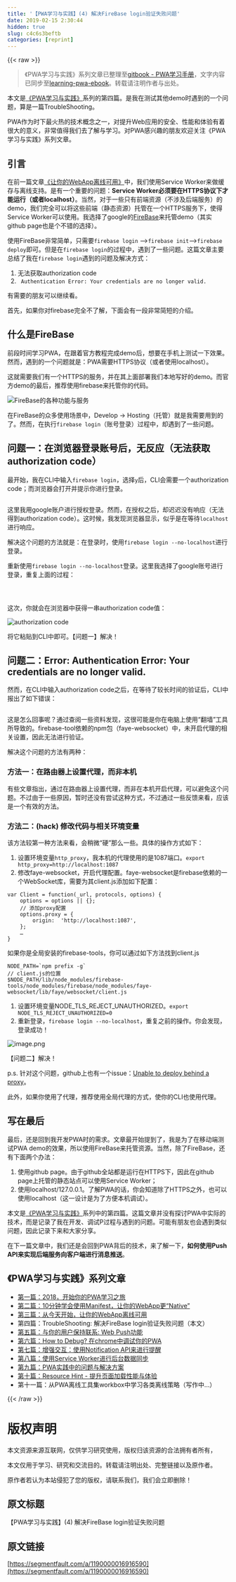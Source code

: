 ```yaml
---
title: '【PWA学习与实践】(4) 解决FireBase login验证失败问题' 
date: 2019-02-15 2:30:44
hidden: true
slug: c4c6s3beftb
categories: [reprint]
---
```


{{< raw >}}

                    
<blockquote>《PWA学习与实践》系列文章已整理至<a href="https://alienzhou.gitbook.io/learning-pwa/" rel="nofollow noreferrer" target="_blank">gitbook - PWA学习手册</a>，文字内容已同步至<a href="https://github.com/alienzhou/learning-pwa-ebook" rel="nofollow noreferrer" target="_blank">learning-pwa-ebook</a>。转载请注明作者与出处。</blockquote>
<p>本文是<a href="https://juejin.im/user/59ad5377518825244d206d2d/posts" rel="nofollow noreferrer" target="_blank">《PWA学习与实践》</a>系列的第四篇。是我在测试其他demo时遇到的一个问题，算是一篇TroubleShooting。</p>
<p>PWA作为时下最火热的技术概念之一，对提升Web应用的安全、性能和体验有着很大的意义，非常值得我们去了解与学习。对PWA感兴趣的朋友欢迎关注《PWA学习与实践》系列文章。</p>
<h2 id="articleHeader0">引言</h2>
<p>在前一篇文章<a href="https://juejin.im/post/5aca14b6f265da237c692e6f" rel="nofollow noreferrer" target="_blank">《让你的WebApp离线可用》</a>中，我们使用Service Worker来做缓存与离线支持。是有一个重要的问题：<strong>Service Worker必须要在HTTPS协议下才能运行（或者localhost）</strong>。当然，对于一些只有前端资源（不涉及后端服务）的demo，我们完全可以将这些前端（静态资源）托管在一个HTTPS服务下，使得Service Worker可以使用。我选择了google的<a href="https://firebase.google.com/" rel="nofollow noreferrer" target="_blank">FireBase</a>来托管demo（其实github page也是个不错的选择）。</p>
<p>使用FireBase非常简单，只需要<code>firebase login</code> --&gt;<code>firebase init</code>--&gt;<code>firebase deploy</code>即可。但是在<code>firebase login</code>的过程中，遇到了一些问题。这篇文章主要总结了我在<code>firebase login</code>遇到的问题及解决方式：</p>
<ol>
<li>无法获取authorization code</li>
<li><code> Authentication Error: Your credentials are no longer valid.</code></li>
</ol>
<p>有需要的朋友可以继续看。</p>
<p>首先，如果你对firebase完全不了解，下面会有一段非常简短的介绍。</p>
<h2 id="articleHeader1">什么是FireBase</h2>
<p>前段时间学习PWA，在跟着官方教程完成demo后，想要在手机上测试一下效果。然而，遇到的一个问题就是：PWA需要HTTPS协议（或者使用localhost）。</p>
<p>这就需要我们有一个HTTPS的服务，并在其上面部署我们本地写好的demo。而官方demo的最后，推荐使用firebase来托管你的代码。</p>
<p><span class="img-wrap"><img data-src="/img/remote/1460000016916593?w=700&amp;h=394" src="https://static.alili.tech/img/remote/1460000016916593?w=700&amp;h=394" alt="FireBase的各种功能与服务" title="FireBase的各种功能与服务" style="cursor: pointer; display: inline;"></span></p>
<p>在FireBase的众多使用场景中，Develop -&gt; Hosting（托管）就是我需要用到的了。然而，在执行<code>firebase login</code>（账号登录）过程中，却遇到了一些问题。</p>
<h2 id="articleHeader2">问题一：在浏览器登录账号后，无反应（无法获取authorization code）</h2>
<p>最开始，我在CLI中输入<code>firebase login</code>，选择<code>y</code>后，CLI会需要一个authorization code；而浏览器会打开并提示你进行登录。</p>
<p><span class="img-wrap"><img data-src="/img/remote/1460000016916594?w=1171&amp;h=158" src="https://static.alili.tech/img/remote/1460000016916594?w=1171&amp;h=158" alt="" title="" style="cursor: pointer; display: inline;"></span></p>
<p>这里我用google账户进行授权登录。然而，在授权之后，却迟迟没有响应（无法得到authorization code）。这时候，我发现浏览器显示，似乎是在等待<code>localhost</code>进行响应。</p>
<p>解决这个问题的方法就是：在登录时，使用<code>firebase login --no-localhost</code>进行登录。</p>
<p>重新使用<code>firebase login --no-localhost</code>登录。这里我选择了google账号进行登录，重复上面的过程：</p>
<p><span class="img-wrap"><img data-src="/img/remote/1460000016916594?w=1171&amp;h=158" src="https://static.alili.tech/img/remote/1460000016916594?w=1171&amp;h=158" alt="" title="" style="cursor: pointer;"></span></p>
<p><span class="img-wrap"><img data-src="/img/remote/1460000016916595?w=508&amp;h=563" src="https://static.alili.tech/img/remote/1460000016916595?w=508&amp;h=563" alt="" title="" style="cursor: pointer; display: inline;"></span></p>
<p><span class="img-wrap"><img data-src="/img/remote/1460000016916596?w=484&amp;h=685" src="https://static.alili.tech/img/remote/1460000016916596?w=484&amp;h=685" alt="" title="" style="cursor: pointer; display: inline;"></span></p>
<p>这次，你就会在浏览器中获得一串authorization code值：</p>
<p><span class="img-wrap"><img data-src="/img/remote/1460000016916597?w=1240&amp;h=178" src="https://static.alili.tech/img/remote/1460000016916597?w=1240&amp;h=178" alt="authorization code" title="authorization code" style="cursor: pointer; display: inline;"></span></p>
<p>将它粘贴到CLI中即可。【问题一】解决！</p>
<h2 id="articleHeader3">问题二：Error: Authentication Error: Your credentials are no longer valid.</h2>
<p>然而，在CLI中输入authorization code之后，在等待了较长时间的验证后，CLI中报出了如下错误：</p>
<p><span class="img-wrap"><img data-src="/img/remote/1460000016916598?w=1240&amp;h=165" src="https://static.alili.tech/img/remote/1460000016916598?w=1240&amp;h=165" alt="" title="" style="cursor: pointer; display: inline;"></span></p>
<p>这是怎么回事呢？通过查阅一些资料发现，这很可能是你在电脑上使用“翻墙”工具所导致的。firebase-tool依赖的npm包（faye-websocket）中，未开启代理的相关设置，因此无法进行验证。</p>
<p>解决这个问题的方法有两种：</p>
<h3 id="articleHeader4">方法一：在路由器上设置代理，而非本机</h3>
<p>有些文章指出，通过在路由器上设置代理，而非在本机开启代理，可以避免这个问题。不过由于一些原因，暂时还没有尝试这种方式，不过通过一些反馈来看，应该是一个有效的方法。</p>
<h3 id="articleHeader5">方法二：(hack) 修改代码与相关环境变量</h3>
<p>该方法较第一种方法来看，会稍微“硬”那么一些。具体的操作方式如下：</p>
<ol>
<li>设置环境变量<code>http_proxy</code>，我本机的代理使用的是1087端口。<code>export http_proxy=http://localhost:1087</code>
</li>
<li>修改faye-websocket，开启代理配置。faye-websocket是firebase依赖的一个WebSocket库，需要为其client.js添加如下配置：</li>
</ol>
<div class="widget-codetool" style="display:none;">
      <div class="widget-codetool--inner">
      <span class="selectCode code-tool" data-toggle="tooltip" data-placement="top" title="" data-original-title="全选"></span>
      <span type="button" class="copyCode code-tool" data-toggle="tooltip" data-placement="top" data-clipboard-text="var Client = function(_url, protocols, options) {
    options = options || {};
    // 添加proxy配置
    options.proxy = {
        origin:  'http://localhost:1087',
    };
    …
}" title="" data-original-title="复制"></span>
      <span type="button" class="saveToNote code-tool" data-toggle="tooltip" data-placement="top" title="" data-original-title="放进笔记"></span>
      </div>
      </div><pre class="javascript hljs"><code class="javascript"><span class="hljs-keyword">var</span> Client = <span class="hljs-function"><span class="hljs-keyword">function</span>(<span class="hljs-params">_url, protocols, options</span>) </span>{
    options = options || {};
    <span class="hljs-comment">// 添加proxy配置</span>
    options.proxy = {
        <span class="hljs-attr">origin</span>:  <span class="hljs-string">'http://localhost:1087'</span>,
    };
    …
}</code></pre>
<p>如果你是全局安装的firebase-tools，你可以通过如下方法找到client.js</p>
<div class="widget-codetool" style="display:none;">
      <div class="widget-codetool--inner">
      <span class="selectCode code-tool" data-toggle="tooltip" data-placement="top" title="" data-original-title="全选"></span>
      <span type="button" class="copyCode code-tool" data-toggle="tooltip" data-placement="top" data-clipboard-text="NODE_PATH=`npm prefix -g`
// client.js的位置
$NODE_PATH/lib/node_modules/firebase-tools/node_modules/firebase/node_modules/faye-websocket/lib/faye/websocket/client.js" title="" data-original-title="复制"></span>
      <span type="button" class="saveToNote code-tool" data-toggle="tooltip" data-placement="top" title="" data-original-title="放进笔记"></span>
      </div>
      </div><pre class="hljs crystal"><code>NODE_PATH=<span class="hljs-string">`npm prefix -g`</span>
/<span class="hljs-regexp">/ client.js的位置
$NODE_PATH/lib</span><span class="hljs-regexp">/node_modules/firebase</span>-tools/node_modules/firebase/node_modules/faye-websocket/<span class="hljs-class"><span class="hljs-keyword">lib</span>/<span class="hljs-title">faye</span>/<span class="hljs-title">websocket</span>/<span class="hljs-title">client</span>.<span class="hljs-title">js</span></span></code></pre>
<ol>
<li>设置环境变量NODE_TLS_REJECT_UNAUTHORIZED。<code>export NODE_TLS_REJECT_UNAUTHORIZED=0</code>
</li>
<li>重新登录，<code>firebase login --no-localhost</code>，重复之前的操作。你会发现，登录成功！</li>
</ol>
<p><span class="img-wrap"><img data-src="/img/remote/1460000016916599?w=1177&amp;h=219" src="https://static.alili.tech/img/remote/1460000016916599?w=1177&amp;h=219" alt="image.png" title="image.png" style="cursor: pointer; display: inline;"></span></p>
<p>【问题二】解决！</p>
<p>p.s. 针对这个问题，github上也有一个issue：<a href="https://github.com/firebase/firebase-tools/issues/155" rel="nofollow noreferrer" target="_blank">Unable to deploy behind a proxy</a>。</p>
<p>此外，如果你使用了代理，推荐使用全局代理的方式，使你的CLI也使用代理。</p>
<h2 id="articleHeader6">写在最后</h2>
<p>最后，还是回到我开发PWA时的需求。文章最开始提到了，我是为了在移动端测试PWA demo的效果，所以使用FireBase来托管资源。当然，除了FireBase，还有下面两个办法：</p>
<ol>
<li>使用github page。由于github全站都是运行在HTTPS下，因此在github page上托管的静态站点可以使用Service Worker；</li>
<li>使用localhost/127.0.0.1。了解PWA的话，你会知道除了HTTPS之外，也可以使用localhost（这一设计是为了方便本机调试）。</li>
</ol>
<p>本文是<a href="https://juejin.im/user/59ad5377518825244d206d2d/posts" rel="nofollow noreferrer" target="_blank">《PWA学习与实践》</a>系列中的第四篇。这篇文章并没有探讨PWA中实际的技术，而是记录了我在开发、调试P过程与遇到的问题。可能有朋友也会遇到类似问题，因此记录下来和大家分享。</p>
<p>在下一篇文章中，我们还是会回到PWA背后的技术，来了解一下，<strong>如何使用Push API来实现后端服务向客户端进行消息推送</strong>。</p>
<h2 id="articleHeader7">《PWA学习与实践》系列文章</h2>
<ul>
<li><a href="https://juejin.im/post/5ac8a89ef265da238440d60a" rel="nofollow noreferrer" target="_blank">第一篇：2018，开始你的PWA学习之旅</a></li>
<li><a href="https://juejin.im/post/5ac8a67c5188255c5668b0b8" rel="nofollow noreferrer" target="_blank">第二篇：10分钟学会使用Manifest，让你的WebApp更“Native”</a></li>
<li><a href="https://juejin.im/post/5aca14b6f265da237c692e6f" rel="nofollow noreferrer" target="_blank">第三篇：从今天开始，让你的WebApp离线可用</a></li>
<li>第四篇：TroubleShooting: 解决FireBase login验证失败问题（本文）</li>
<li><a href="https://juejin.im/post/5accd1355188252b0b201fb9" rel="nofollow noreferrer" target="_blank">第五篇：与你的用户保持联系: Web Push功能</a></li>
<li><a href="https://juejin.im/post/5ae56f926fb9a07aca79edf6" rel="nofollow noreferrer" target="_blank">第六篇：How to Debug? 在chrome中调试你的PWA</a></li>
<li><a href="https://juejin.im/post/5ae7f7fd518825670960fe96" rel="nofollow noreferrer" target="_blank">第七篇：增强交互：使用Notification API来进行提醒</a></li>
<li><a href="https://juejin.im/post/5af80c336fb9a07aab29f19c" rel="nofollow noreferrer" target="_blank">第八篇：使用Service Worker进行后台数据同步</a></li>
<li><a href="https://juejin.im/post/5b02e5f1f265da0b767dc81d" rel="nofollow noreferrer" target="_blank">第九篇：PWA实践中的问题与解决方案</a></li>
<li><a href="https://juejin.im/post/5b4b66f0f265da0f9155feb6" rel="nofollow noreferrer" target="_blank">第十篇：Resource Hint - 提升页面加载性能与体验</a></li>
<li>第十一篇：从PWA离线工具集workbox中学习各类离线策略（写作中…）</li>
</ul>

                
{{< /raw >}}

# 版权声明
本文资源来源互联网，仅供学习研究使用，版权归该资源的合法拥有者所有，

本文仅用于学习、研究和交流目的。转载请注明出处、完整链接以及原作者。

原作者若认为本站侵犯了您的版权，请联系我们，我们会立即删除！

## 原文标题
【PWA学习与实践】(4) 解决FireBase login验证失败问题

## 原文链接
[https://segmentfault.com/a/1190000016916590](https://segmentfault.com/a/1190000016916590)

